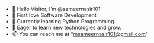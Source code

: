 - 👋 Hello Visitor, I’m @sameernasir101
- 👀 First love Software Development
- 🌱 Currently learning Python Programming.
- 💞️ Eager to learn new technologies and grow.
- 📫 You can reach me at "msameernasir101@gmail.com"

<!---
sameernasir101/sameernasir101 is a ✨ special ✨ repository because its `README.md` (this file) appears on your GitHub profile.
You can click the Preview link to take a look at your changes.
--->
